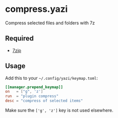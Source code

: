 # compress.yazi

Compress selected files and folders with 7z


## Required

- [7zip](https://www.7-zip.org/)

## Usage

Add this to your `~/.config/yazi/keymap.toml`:

```toml
[[manager.prepend_keymap]]
on   = ["g", 'z']
run  = "plugin compress"
desc = "compress of selected items"
```

Make sure the `['g', 'z']` key is not used elsewhere.
